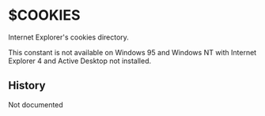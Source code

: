 # $COOKIES

Internet Explorer's cookies directory.

This constant is not available on Windows 95 and Windows NT with Internet Explorer 4 and Active Desktop not installed.

## History

Not documented